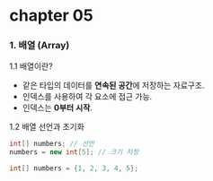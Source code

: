 # chapter 05

### 1. 배열 (Array)

1.1 배열이란?
- 같은 타입의 데이터를 **연속된 공간**에 저장하는 자료구조.
- 인덱스를 사용하여 각 요소에 접근 가능.
- 인덱스는 **0부터 시작**.

1.2 배열 선언과 초기화
```java
int[] numbers; // 선언
numbers = new int[5]; // 크기 지정
```
```java
int[] numbers = {1, 2, 3, 4, 5};
```
